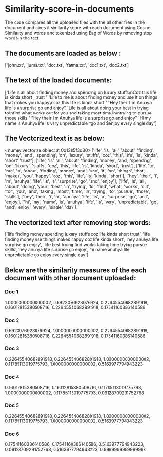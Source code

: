 # Similarity-score-in-documents

The code compares all the uploaded files with the all other files in the document  and gives it similarity score with each document using Cosine Similarity and words and tokenized using Bag of Words by removing stop words in the text.

## The documents are loaded as below :

['john.txt', 'juma.txt', 'doc.txt', 'fatma.txt', 'doc1.txt', 'doc2.txt']

## The text of the loaded documents:

['Life is all about finding money and spending on luxury stuffs\nCoz this life is kinda short , trust '
 'Life to me is about finding money and use it on things that makes you happy\ncoz this life is kinda short '
 "Hey their I'm Anuhya life is a surprise go and enjoy"
 'Life is all about doing your best in trying to\nfind what works out for you and taking most time in\ntrying to pursue those skills '
 "Hey their I'm Anuhya life is a surprise go and enjoy"
 'Hi my name is Anuhya life is very unpredictable ^go and $enjoy every single day']
 
## The Vectorized text is as below:
 
<numpy.vectorize object at 0x1385f3d30>
['life', 'is', 'all', 'about', 'finding', 'money', 'and', 'spending', 'on', 'luxury', 'stuffs', 'coz', 'this', 'life', 'is', 'kinda', 'short', 'trust'],
['life', 'is', 'all', 'about', 'finding', 'money', 'and', 'spending', 'on', 'luxury', 'stuffs', 'coz', 'this', 'life', 'is', 'kinda', 'short', 'trust'],
['life', 'to', 'me', 'is', 'about', 'finding', 'money', 'and', 'use', 'it', 'on', 'things', 'that', 'makes', 'you', 'happy', 'coz', 'this', 'life', 'is', 'kinda', 'short'],
['hey', 'their', 'i', 'm', 'anuhya', 'life', 'is', 'a', 'surprise', 'go', 'and', 'enjoy'],
['life', 'is', 'all', 'about', 'doing', 'your', 'best', 'in', 'trying', 'to', 'find', 'what', 'works', 'out', 'for', 'you', 'and', 'taking', 'most', 'time', 'in', 'trying', 'to', 'pursue', 'those', 'skills'],
['hey', 'their', 'i', 'm', 'anuhya', 'life', 'is', 'a', 'surprise', 'go', 'and', 'enjoy'],
['hi', 'my', 'name', 'is', 'anuhya', 'life', 'is', 'very', 'unpredictable', 'go', 'and', 'enjoy', 'every', 'single', 'day'],

## The vectorized text after removing stop words:

['life finding money spending luxury stuffs coz life kinda short trust',
 'life finding money use things makes happy coz life kinda short',
 'hey anuhya life surprise go enjoy',
 'life best trying find works taking time trying pursue skills',
 'hey anuhya life surprise go enjoy',
 'hi name anuhya life unpredictable go enjoy every single day']
 
 
 ## Below are the similarity measures of the each document with other document uploaded:
 
### Doc 1
1.0000000000000002,
0.6923076923076924,
0.22645540682891918,
0.16012815380508716,
0.22645540682891918,
0.17541160386140586
### Doc 2
0.6923076923076924,
1.0000000000000002,
0.22645540682891918,
0.16012815380508716,
0.22645540682891918,
0.17541160386140586
### Doc 3
0.22645540682891918,
0.22645540682891918,
1.0000000000000002,
0.11785113019775793,
1.0000000000000002,
0.5163977794943223
### Doc 4
0.16012815380508716,
0.16012815380508716,
0.11785113019775793,
1.0000000000000002,
0.11785113019775793,
0.09128709291752768
### Doc 5
0.22645540682891918,
0.22645540682891918,
1.0000000000000002,
0.11785113019775793,
1.0000000000000002,
0.5163977794943223
### Doc 6
0.17541160386140586,
0.17541160386140586,
0.5163977794943223,
0.09128709291752768,
0.5163977794943223,
0.9999999999999998
